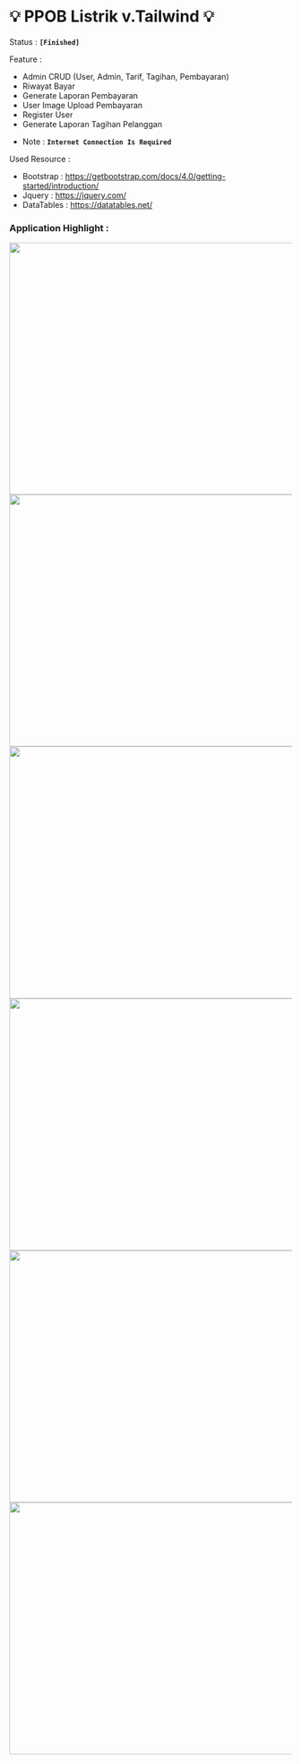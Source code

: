 <h1>&#x1F4A1; PPOB Listrik v.Tailwind &#x1F4A1;</h1>

Status : <b>`[Finished]`</b>

Feature :

- Admin CRUD (User, Admin, Tarif, Tagihan, Pembayaran)
- Riwayat Bayar
- Generate Laporan Pembayaran
- User Image Upload Pembayaran
- Register User
- Generate Laporan Tagihan Pelanggan

* Note : <b>`Internet Connection Is Required`</b>

Used Resource :

- Bootstrap : https://getbootstrap.com/docs/4.0/getting-started/introduction/
- Jquery : https://jquery.com/
- DataTables : https://datatables.net/

<h3> <b> Application Highlight :</b> </h3>

<img src="https://github.com/yuu27q/PPOB-Tailwind/blob/main/screenshot/Login%20User.jpg"
height="450px" width="1000px">
<img src="https://github.com/yuu27q/PPOB-Tailwind/blob/main/screenshot/Login%20Admin.jpg"
height="450px" width="1000px">
<img src="https://github.com/yuu27q/PPOB-Tailwind/blob/main/screenshot/Login%20Admin%20(Dark%20Mode).jpg"
height="450px" width="1000px">
<img src="https://github.com/yuu27q/PPOB-Tailwind/blob/main/screenshot/Registration%20User.jpg"
height="450px" width="1000px">
<img src="https://github.com/yuu27q/PPOB-Tailwind/blob/main/screenshot/Dashboard%20User.jpg"
height="450px" width="1000px">
<img src="https://github.com/yuu27q/PPOB-Tailwind/blob/main/screenshot/Dashboard%20Admin.jpg"
height="450px" width="1000px">
